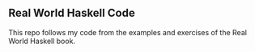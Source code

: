 ## Real World Haskell Code

This repo follows my code from the examples and exercises of the Real World Haskell book.

